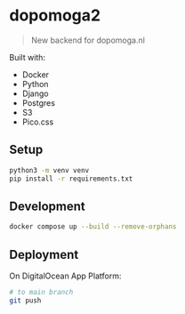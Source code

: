 # dopomoga2

> New backend for dopomoga.nl

Built with:

-   Docker
-   Python
-   Django
-   Postgres
-   S3
-   Pico.css

## Setup

```bash
python3 -m venv venv
pip install -r requirements.txt

```

## Development

```bash
docker compose up --build --remove-orphans
```

## Deployment

On DigitalOcean App Platform:

```bash
# to main branch
git push
```
